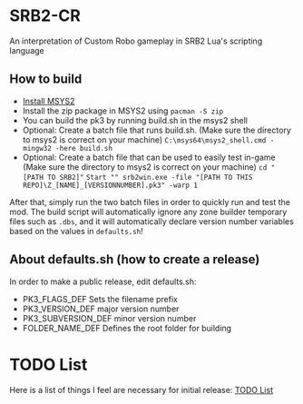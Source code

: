 # SRB2-CR
An interpretation of Custom Robo gameplay in SRB2 Lua's scripting language

## How to build
- [Install MSYS2](https://www.msys2.org/)
- Install the zip package in MSYS2 using `pacman -S zip`
- You can build the pk3 by running build.sh in the msys2 shell
- Optional: Create a batch file that runs build.sh. (Make sure the directory to msys2 is correct on your machine)
`C:\msys64\msys2_shell.cmd -mingw32 -here build.sh`
- Optional: Create a batch file that can be used to easily test in-game (Make sure the directory to msys2 is correct on your machine)
`cd "[PATH TO SRB2]"`
`Start "" srb2win.exe -file "[PATH TO THIS REPO]\Z_[NAME]_[VERSIONNUMBER].pk3" -warp 1`

After that, simply run the two batch files in order to quickly run and test the mod. The build script will automatically ignore any zone builder temporary files such as `.dbs`, and it will automatically declare version number variables based on the values in `defaults.sh`!

## About defaults.sh (how to create a release)
In order to make a public release, edit defaults.sh:
- PK3_FLAGS_DEF 		Sets the filename prefix
- PK3_VERSION_DEF		major version number
- PK3_SUBVERSION_DEF	minor version number
- FOLDER_NAME_DEF		Defines the root folder for building

# TODO List
Here is a list of things I feel are necessary for initial release:
[TODO List](https://github.com/marsj57/SRB2-CR/blob/main/TODO.md)
